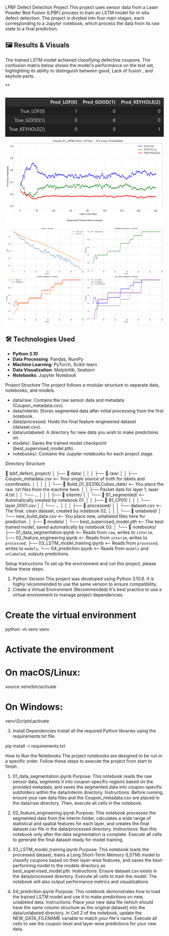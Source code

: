 LPBF Defect Detection Project
This project uses sensor data from a Laser Powder Bed Fusion (LPBF) process to train an LSTM model for in-situ defect detection. The project is divided into four main stages, each corresponding to a Jupyter notebook, which process the data from its raw state to a final prediction.


## 🖼️ Results & Visuals

The trained LSTM model achieved classifying defective coupons. The confusion matrix below shows the model's performance on the test set, highlighting its ability to distinguish between good, Lack of fusion , and keyhole parts.

**

![confusion matrix](./images/confusion_matrix.png)
![Training history analysis](./images/Per-layer_Probabilities.png)
![per-layer classification probabilities](./images/Training_history_analysis.png)
---

## 🛠️ Technologies Used

* **Python 3.10**
* **Data Processing**: Pandas, NumPy
* **Machine Learning**: PyTorch, Scikit-learn
* **Data Visualization**: Matplotlib, Seaborn
* **Notebooks**: Jupyter Notebook


Project Structure
The project follows a modular structure to separate data, notebooks, and models.

- data/raw: Contains the raw sensor data and metadata (Coupon_metadata.csv).
- data/interim: Stores segmented data after initial processing from the first notebook.
- data/processed: Holds the final feature-engineered dataset (dataset.csv).
- data/unlabeled: A directory for new data you wish to make predictions on.
- models/: Saves the trained model checkpoint (best_supervised_model.pth).
- notebooks/: Contains the Jupyter notebooks for each project stage.


Directory Structure

📁 lpbf_defect_project/
 │
 ├── 📁 data/
 │   │
 │   ├── 📂 raw/
 │   │   ├── Coupon_metadata.csv                            <-- Your single source of truth for labels and coordinates.
 │   │   │
 │   │   └── 📂 Build_01_SS316LCubes_date/                  <-- You place the raw .txt files from the machine here.
 │   │       ├── Packet data for layer 1, laser 4.txt
 │   │       └── ...
 │   │
 │   ├── 📂 interim/
 │   │   └── 📂 B1_segmented/                               <-- Automatically created by notebook 01.
 │   │       ├── 📂 B1_CP01/
 │   │       │   └── layer_0001.csv
 │   │       └── ...
 │   │
 │   ├── 📂 processed/
 │   │   └── dataset.csv                                    <-- The final, clean dataset, created by notebook 02.
 │   │
 │   └── 📂 unlabeled/
 │       └── new_build_data.csv                             <-- You place new, unlabeled files here for prediction.
 │
 ├── 📂 models/
 │   └── best_supervised_model.pth                          <-- The best trained model, saved automatically by notebook 03.
 │
 └── 📂 notebooks/
     ├── 01_data_segmentation.ipynb      <-- Reads from `raw`, writes to `interim`.
     ├── 02_feature_engineering.ipynb    <-- Reads from `interim`, writes to `processed`.
     ├── 03_LSTM_model_training.ipynb    <-- Reads from `processed`, writes to `models`.
     └── 04_prediction.ipynb             <-- Reads from `models` and `unlabeled`, outputs predictions.





Setup Instructions
To set up the environment and run this project, please follow these steps.
1. Python Version
This project was developed using Python 3.10.6. It is highly recommended to use the same version to ensure compatibility.
2. Create a Virtual Environment (Recommended)
It's best practice to use a virtual environment to manage project dependencies.
# Create the virtual environment
python -m venv venv

# Activate the environment
# On macOS/Linux:
source venv/bin/activate
# On Windows:
venv\Scripts\activate

3. Install Dependencies
Install all the required Python libraries using the requirements.txt file. 

pip install -r requirements.txt





How to Run the Notebooks
The project notebooks are designed to be run in a specific order. Follow these steps to execute the project from start to finish.
1. 01_data_segmentation.ipynb
Purpose: This notebook reads the raw sensor data, segments it into coupon-specific regions based on the provided metadata, and saves the segmented data into coupon-specific subfolders within the data/interim directory.
Instructions: Before running, ensure your raw data files and the Coupon_metadata.csv are placed in the data/raw directory. Then, execute all cells in the notebook.

2. 02_feature_engineering.ipynb
Purpose: This notebook processes the segmented data from the interim folder, calculates a wide range of statistical and spatial features for each layer, and creates the final dataset.csv file in the data/processed directory.
Instructions: Run this notebook only after the data segmentation is complete. Execute all cells to generate the final dataset ready for model training.

3. 03_LSTM_model_training.ipynb
Purpose: This notebook loads the processed dataset, trains a Long Short-Term Memory (LSTM) model to classify coupons based on their layer-wise features, and saves the best-performing model to the models directory as best_supervised_model.pth.
Instructions: Ensure dataset.csv exists in the data/processed directory. Execute all cells to train the model. The notebook will also output performance metrics and visualizations.

4. 04_prediction.ipynb
Purpose: This notebook demonstrates how to load the trained LSTM model and use it to make predictions on new, unlabeled data.
Instructions:
Place your new data file (which should have the same column structure as the original dataset) into the data/unlabeled directory.
In Cell 2 of the notebook, update the NEW_DATA_FILENAME variable to match your file's name.
Execute all cells to see the coupon-level and layer-wise predictions for your new data.
